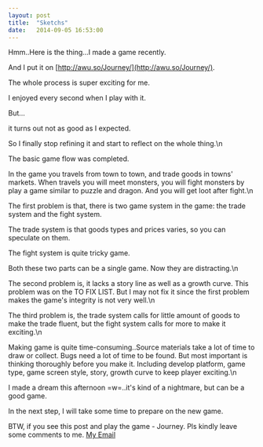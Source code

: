 ```yaml
---
layout: post
title:  "Sketchs"
date:   2014-09-05 16:53:00
---
```


Hmm..Here is the thing...I made a game recently.

And I put it on [http://awu.so/Journey/](http://awu.so/Journey/).

The whole process is super exciting for me.

I enjoyed every second when I play with it.

But...

it turns out not as good as I expected.

So I finally stop refining it and start to reflect on the whole thing.\n

The basic game flow was completed.

In the game you travels from town to town, and trade goods in towns' markets. When travels you will meet monsters, you will fight monsters by play a game similar to puzzle and dragon. And you will get loot after fight.\n

The first problem is that, there is two game system in the game: the trade system and the fight system.

The trade system is that goods types and prices varies, so you can speculate on them.

The fight system is quite tricky game.

Both these two parts can be a single game. Now they are distracting.\n

The second problem is, it lacks a story line as well as a growth curve. This problem was on the TO FIX LIST. But I may not fix it since the first problem makes the game's integrity is not very well.\n

The third problem is, the trade system calls for little amount of goods to make the trade fluent, but the fight system calls for more to make it exciting.\n

Making game is quite time-consuming..Source materials take a lot of time to draw or collect. Bugs need a lot of time to be found.
But most important is thinking thoroughly before you make it.
Including develop platform, game type, game screen style, story, growth curve to keep player exciting.\n

I made a dream this afternoon =w=..it's kind of a nightmare, but can be a good game.

In the next step, I will take some time to prepare on the new game.

BTW, if you see this post and play the game - Journey. Pls kindly leave some comments to me.
[My Email](mailto:katrinaxxy@gmail.com)